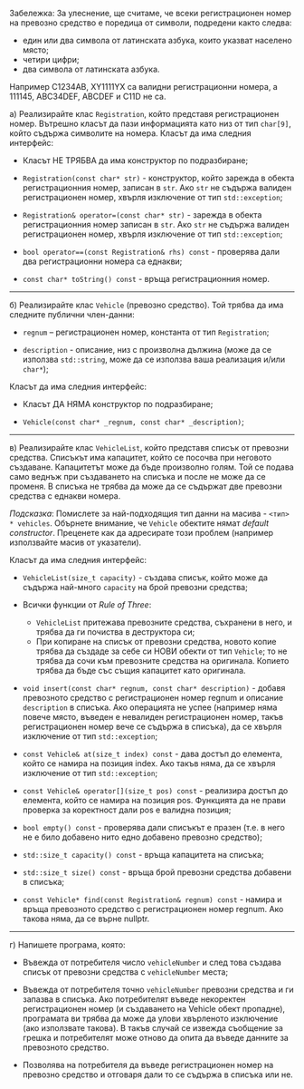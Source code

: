 
Забележка:
За улеснение, ще считаме, че всеки регистрационен номер на превозно средство е поредица от символи, подредени както следва:
- един или два символа от латинската азбука, които указват населено място;
- четири цифри;
- два символа от латинската азбука.

Например C1234AB, XY1111YX са валидни регистрационни номера, а 111145, ABC34DEF, ABCDEF и C11D не са.

а) Реализирайте клас `Registration`, който представя регистрационен номер. Вътрешно класът да пази информацията като низ от тип `char[9]`, който съдържа символите на номера. Класът да има следния интерфейс:

- Класът НЕ ТРЯБВА да има конструктор по подразбиране;

- `Registration(const char* str)` - конструктор, който зарежда в обекта регистрационния номер, записан в `str`. Ако `str` не съдържа валиден регистрационен номер, хвърля изключение от тип `std::exception`;

- `Registration& operator=(const char* str)` - зарежда в обекта регистрационния номер записан в `str`. Ако `str` не съдържа валиден регистрационен номер, хвърля изключение от тип `std::exception`;

- `bool operator==(const Registration& rhs) const` - проверява дали два регистрационни номера са еднакви;

- `const char* toString() const` - връща регистрационния номер.

---

б) Реализирайте клас `Vehicle` (превозно средство). Той трябва да има следните публични член-данни:
- `regnum` – регистрационен номер, константа от тип `Registration`;

- `description` - описание, низ с произволна дължина (може да се използва `std::string`, може да се използва ваша реализация и/или `char*`);

Класът да има следния интерфейс:
- Класът ДА НЯМА конструктор по подразбиране;

- `Vehicle(const char* _regnum, const char* _description)`;

---

в) Реализирайте клас `VehicleList`, който представя списък от превозни средства. Списъкът има капацитет, който се посочва при неговото създаване. Капацитетът може да бъде произволно голям. Той се подава само веднъж при създаването на списъка и после не може да се променя. В списъка не трябва да може да се съдържат две превозни средства с еднакви номера. 

*Подсказка*: Помислете за най-подходящия тип данни на масива - `<тип> * vehicles`. Обърнете внимание, че `Vehicle` обектите нямат *default constructor*. Преценете как да адресирате този проблем (например използвайте масив от указатели).

Класът да има следния интерфейс:

- `VehicleList(size_t capacity)` - създава списък, който може да съдържа най-много `capacity` на брой превозни средства;

- Всички функции от *Rule of Three*:

  - `VehicleList` притежава превозните средства, съхранени в него, и трябва да ги почиства в деструктора си;
  - При копиране на списък от превозни средства, новото копие трябва да създаде за себе си НОВИ обекти от тип `Vehicle`; то не трябва да сочи към превозните средства на оригинала. Копието трябва да бъде със същия капацитет като оригинала.

- `void insert(const char* regnum, const char* description)` - добавя превозното средство с регистрационен номер regnum и описание `description` в списъка. Ако операцията не успее (например няма повече място, въведен е невалиден регистрационен номер, такъв регистрационен номер вече се съдържа в списъка), да се хвърля изключение от тип `std::exception`;

- `const Vehicle& at(size_t index) const` - дава достъп до елемента, който се намира на позиция index. Ако такъв няма, да се хвърля изключение от тип `std::exception`;

- `const Vehicle& operator[](size_t pos) const` - реализира достъп до елемента, който се намира на позиция pos. Функцията да не прави проверка за коректност дали pos е валидна позиция;

- `bool empty() const` - проверява дали списъкът е празен (т.е. в него не е било добавено нито едно добавено превозно средство);
- `std::size_t capacity() const` - връща капацитета на списъка;

- `std::size_t size() const` - връща брой превозни средства добавени в списъка;

- `const Vehicle* find(const Registration& regnum) const` - намира и връща превозното средство с регистрационен номер regnum. Ако такова няма, да се върне nullptr.

---

г) Напишете програма, която:
- Въвежда от потребителя число `vehicleNumber` и след това създава списък от превозни средства с `vehicleNumber` места;

- Въвежда от потребителя точно `vehicleNumber` превозни средства и ги запазва в списъка. Ако потребителят въведе некоректен регистрационен номер (и създаването на Vehicle обект пропадне), програмата ви трябва да може да улови хвърленото изключение (ако използвате такова). В такъв случай се извежда съобщение за грешка и потребителят може отново да опита да въведе данните за превозното средство.

- Позволява на потребителя да въведе регистрационен номер на превозно средство и отговаря дали то се съдържа в списъка или не.
